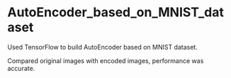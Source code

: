 # AutoEncoder_based_on_MNIST_dataset
Used TensorFlow to build AutoEncoder based on MNIST dataset.

Compared original images with encoded images, performance was accurate.
